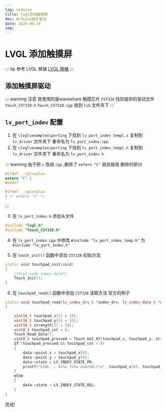 ```yaml
---
tag: arduino
title: lvgl添加触摸屏
des: Arduino相关笔记
date: 2025-04-14
img: 
---
```


# LVGL 添加触摸屏

::: tip 参考 LVGL 移植
[LVGL 移植](./lvgl移植esp32S3-ARDUINO.md)
:::

## 添加触摸屏驱动
::: warning 注意
我使用的是waveshare 触摸芯片 `CST328` 
找到提供的驱动文件 `Touch_CST328.h` `Touch_CST328.cpp` 放到 `lib` 文件夹下
:::


## `lv_port_indev` 配置

1. 在 `\lvgl\examples\porting` 下找到 `lv_port_indev_templ.c` 复制到 `lv_driver` 文件夹下 重命名为 `lv_port_indev.cpp`
2. 在 `\lvgl\examples\porting` 下找到 `lv_port_indev_templ.h` 复制到 `lv_driver` 文件夹下 重命名为 `lv_port_indev.h`

::: warning
由于把 `c` 改成 `cpp` ,删除了 `extern "C"` 就会报错
删除的部分
```c
#ifdef __cplusplus
extern "C" {
#endif
```
```c
#ifdef __cplusplus
} /* extern "C" */
```
:::

3. 在 `lv_port_indev.h` 添加头文件
```cpp
#include "lvgl.h"
#include "Touch_CST328.h"
```

4. 在 `lv_port_indev.cpp` 中修改 `#include "lv_port_indev_temp.h"` 为 `#include "lv_port_indev.h"`

5. 在 `touch_init()` 函数中添加 `CST328` 初始方法
```cpp
static void touchpad_init(void)
{
    /*Your code comes here*/
    Touch_Init();
}
```

6. 在 `touchpad_read()` 函数中添加 `CST328` 读取方法
官方的例子
```cpp
static void touchpad_read(lv_indev_drv_t *indev_drv, lv_indev_data_t *data)
{

    uint16_t touchpad_x[5] = {0};
    uint16_t touchpad_y[5] = {0};
    uint16_t strength[5] = {0};
    uint8_t touchpad_cnt = 0;
    Touch_Read_Data();
    uint8_t touchpad_pressed = Touch_Get_XY(touchpad_x, touchpad_y, strength, &touchpad_cnt, CST328_LCD_TOUCH_MAX_POINTS);
    if (touchpad_pressed && touchpad_cnt > 0)
    {
        data->point.x = touchpad_x[0];
        data->point.y = touchpad_y[0];
        data->state = LV_INDEV_STATE_PR;
        printf("LVGL  : X=%u Y=%u num=%d\r\n", touchpad_x[0], touchpad_y[0], touchpad_cnt);
    }
    else
    {
        data->state = LV_INDEV_STATE_REL;
    }
}
```

完成!










